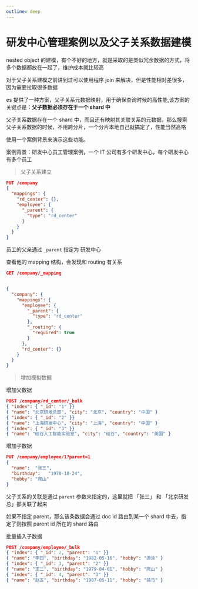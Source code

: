 ```yaml
---
outline: deep
---
```


# 研发中心管理案例以及父子关系数据建模

nested object 的建模，有个不好的地方，就是采取的是类似冗余数据的方式，将多个数据都放在一起了，维护成本就比较高

对于父子关系建模之前讲到过可以使用程序 join 来解决，但是性能相对差很多，因为需要拉取很多数据

es 提供了一种方案，父子关系元数据映射，用于确保查询时候的高性能,该方案的关键点是：**父子数据必须存在于一个 shard 中**

父子关系数据存在一个 shard 中，而且还有映射其关联关系的元数据，那么搜索父子关系数据的时候，不用跨分片，一个分片本地自己就搞定了，性能当然高咯

使用一个案例背景来演示这些功能。

案例背景：研发中心员工管理案例，一个 IT 公司有多个研发中心，每个研发中心有多个员工

> 父子关系建立

```json
PUT /company
{
  "mappings": {
    "rd_center": {},
    "employee": {
      "_parent": {
        "type": "rd_center"
      }
    }
  }
}
```

员工的父亲通过 `_parent` 指定为 研发中心

查看他的 mapping 结构，会发现和 routing 有关系

```json
GET /company/_mapping


{
  "company": {
    "mappings": {
      "employee": {
        "_parent": {
          "type": "rd_center"
        },
        "_routing": {
          "required": true
        }
      },
      "rd_center": {}
    }
  }
}
```

> 增加模拟数据

增加父数据

```json
POST /company/rd_center/_bulk
{ "index": { "_id": "1" }}
{ "name": "北京研发总部", "city": "北京", "country": "中国" }
{ "index": { "_id": "2" }}
{ "name": "上海研发中心", "city": "上海", "country": "中国" }
{ "index": { "_id": "3" }}
{ "name": "硅谷人工智能实验室", "city": "硅谷", "country": "美国" }
```

增加子数据

```json
PUT /company/employee/1?parent=1
{
  "name":  "张三",
  "birthday":   "1970-10-24",
  "hobby": "爬山"
}
```

父子关系的关联是通过 `parent` 参数来指定的，这里就把 「张三」 和 「北京研发总」部关联了起来

如果不指定 parent，那么该条数据会通过 doc id 路由到某一个 shard 中去，指定了则按照 parent id 所在的 shard 路由

批量插入子数据

```json
POST /company/employee/_bulk
{ "index": { "_id": 2, "parent": "1" }}
{ "name": "李四", "birthday": "1982-05-16", "hobby": "游泳" }
{ "index": { "_id": 3, "parent": "2" }}
{ "name": "王二", "birthday": "1979-04-01", "hobby": "爬山" }
{ "index": { "_id": 4, "parent": "3" }}
{ "name": "赵五", "birthday": "1987-05-11", "hobby": "骑马" }
```
